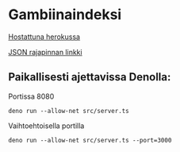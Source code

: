 # Gambiinaindeksi

[Hostattuna herokussa](https://g-indeksi.herokuapp.com)

[JSON rajapinnan linkki](https://g-indeksi.herokuapp.com/api/index)

## Paikallisesti ajettavissa Denolla:
Portissa 8080
```
deno run --allow-net src/server.ts
```
Vaihtoehtoisella portilla

```
deno run --allow-net src/server.ts --port=3000
```
